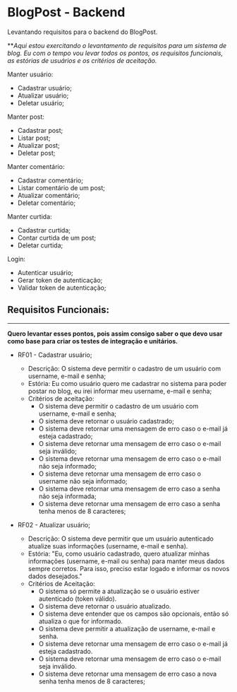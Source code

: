 # BlogPost - Backend

Levantando requisitos para o backend do BlogPost.

***Aqui estou exercitando o levantamento de requisitos para um sistema de blog. Eu com o tempo vou levar todos os pontos, os requisitos funcionais, as estórias de usuários e os critérios de aceitação.*  

Manter usuário:
 - Cadastrar usuário;
 - Atualizar usuário;
 - Deletar usuário;

Manter post:
 - Cadastrar post;
 - Listar post;
 - Atualizar post;
 - Deletar post;

Manter comentário:
 - Cadastrar comentário;
 - Listar comentário de um post;
 - Atualizar comentário;
 - Deletar comentário;

Manter curtida:
 - Cadastrar curtida;
 - Contar curtida de um post;
 - Deletar curtida;

Login:
 - Autenticar usuário;
 - Gerar token de autenticação;
 - Validar token de autenticação;

## Requisitos Funcionais:

------------------------

**Quero levantar esses pontos, pois assim consigo saber o que devo usar como base para criar os testes de integração e unitários.**

 - RF01 - Cadastrar usuário;
   - Descrição: O sistema deve permitir o cadastro de um usuário com username, e-mail e senha;
   - Estória: Eu como usuário quero me cadastrar no sistema para poder postar no blog, eu irei informar meu username, e-mail e senha;
   - Critérios de aceitação:
     - O sistema deve permitir o cadastro de um usuário com username, e-mail e senha;
     - O sistema deve retornar o usuário cadastrado;
     - O sistema deve retornar uma mensagem de erro caso o e-mail já esteja cadastrado;
     - O sistema deve retornar uma mensagem de erro caso o e-mail seja inválido;
     - O sistema deve retornar uma mensagem de erro caso o e-mail não seja informado;
     - O sistema deve retornar uma mensagem de erro caso o username não seja informado;
     - O sistema deve retornar uma mensagem de erro caso a senha não seja informada;
     - O sistema deve retornar uma mensagem de erro caso a senha tenha menos de 8 caracteres;

 - RF02 - Atualizar usuário;
   - Descrição: O sistema deve permitir que um usuário autenticado atualize suas informações (username, e-mail e senha).
   - Estória: "Eu, como usuário cadastrado, quero atualizar minhas informações (username, e-mail ou senha) para manter meus dados sempre corretos. Para isso, preciso estar logado e informar os novos dados desejados."
   - Critérios de Aceitação: 
     - O sistema só permite a atualização se o usuário estiver autenticado (token válido).
     - O sistema deve retornar o usuário atualizado.
     - O sistema deve entender que os campos são opcionais, então só atualiza o que for informado.
     - O sistema deve permitir a atualização de username, e-mail e senha.
     - O sistema deve retornar uma mensagem de erro caso o e-mail já esteja cadastrado.
     - O sistema deve retornar uma mensagem de erro caso o e-mail seja inválido.
     - O sistema deve retornar uma mensagem de erro caso a nova senha tenha menos de 8 caracteres;
